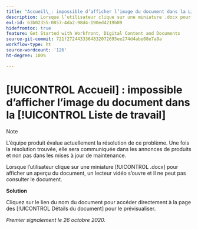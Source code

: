 ```yaml
---
title: "Accueil\_: impossible d’afficher l’image du document dans la Liste de travail"
description: Lorsque l’utilisateur clique sur une miniature .docx pour afficher un aperçu du document, un lecteur vidéo s’ouvre et il ne peut pas consulter le document.
exl-id: 63b02355-0857-4da2-98d4-190ed4219b89
hidefromtoc: true
feature: Get Started with Workfront, Digital Content and Documents
source-git-commit: 721f2724433364832072695ee274d4abe08e7a8a
workflow-type: ht
source-wordcount: '126'
ht-degree: 100%

---
```


# [!UICONTROL Accueil] : impossible d’afficher l’image du document dans la [!UICONTROL Liste de travail]

<!--Article created by request-->

>[!NOTE]
>
>L’équipe produit évalue actuellement la résolution de ce problème. Une fois la résolution trouvée, elle sera communiquée dans les annonces de produits et non pas dans les mises à jour de maintenance.

Lorsque l’utilisateur clique sur une miniature [!UICONTROL .docx] pour afficher un aperçu du document, un lecteur vidéo s’ouvre et il ne peut pas consulter le document.

**Solution**

Cliquez sur le lien du nom du document pour accéder directement à la page des [!UICONTROL Détails du document] pour le prévisualiser.

_Premier signalement le 26 octobre 2020._
